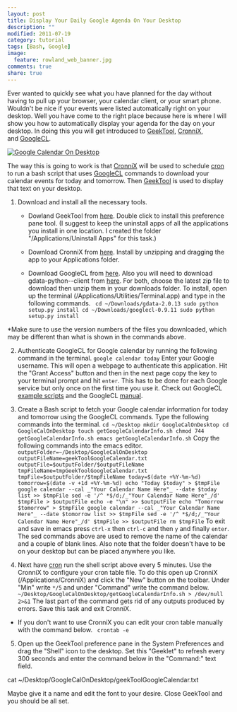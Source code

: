 ```yaml
---
layout: post
title: Display Your Daily Google Agenda On Your Desktop
description: ""
modified: 2011-07-19
category: tutorial
tags: [Bash, Google]
image:
  feature: rowland_web_banner.jpg
comments: true
share: true
---
```


Ever wanted to quickly see what you have planned for the day without having to pull up your browser, your calendar client, or your smart phone. Wouldn't be nice if your events were listed automatically right on your desktop. Well you have come to the right place because here is where I will show you how to automatically display your agenda for the day on your desktop. In doing this you will get introduced to [GeekTool](http://projects.tynsoe.org/en/geektool/), [CronniX](http://code.google.com/p/cronnix/), and [GoogleCL](http://code.google.com/p/googlecl/).

[![Google Calendar On Desktop](http://www.rowlandoflaherty.com/wp-content/uploads/2011/07/CalOnDesktop.png)](http://www.rowlandoflaherty.com/wp-content/uploads/2011/07/CalOnDesktop.png)

<!-- more -->

The way this is going to work is that [CronniX](http://code.google.com/p/cronnix/) will be used to schedule [cron](http://en.wikipedia.org/wiki/Cron) to run a bash script that uses [GoogleCL](http://code.google.com/p/googlecl/) commands to download your calendar events for today and tomorrow. Then [GeekTool](http://projects.tynsoe.org/en/geektool/) is used to display that text on your desktop.

1. Download and install all the necessary tools.

    * Dowland GeekTool from [here](http://projects.tynsoe.org/en/geektool/download.php). Double click to install this preference pane tool. (I suggest to keep the uninstall apps of all the applications you install in one location. I created the folder "/Applications/Uninstall Apps" for this task.)


    * Download CronniX from [here](http://www.macupdate.com/app/mac/7486/cronnix). Install by unzipping and dragging the app to your Applications folder.


    * Download GoogleCL from [here](http://code.google.com/p/googlecl/downloads/list). Also you will need to download gdata-python--client from [here](http://code.google.com/p/gdata-python-client/downloads/list). For both, choose the latest zip file to download then unzip them in your downloads folder. To install, open up the terminal (/Applications/Utilities/Terminal.app) and type in the following commands.
`
cd ~/Downloads/gdata-2.0.13
sudo python setup.py install
cd ~/Downloads/googlecl-0.9.11
sudo python setup.py install`


*Make sure to use the version numbers of the files you downloaded, which may be different than what is shown in the commands above.

2. Authenticate GoogleCL for Google calendar by running the following command in the terminal.
`
google calendar today
`
Enter your Google username. This will open a webpage to authenticate this application. Hit the "Grant Access" button and then in the next page copy the key to your terminal prompt and hit `enter`. This has to be done for each Google service but only once on the first time you use it. Check out GoogleCL [example scripts](http://code.google.com/p/googlecl/wiki/ExampleScripts#list-groups) and the GoogleCL [manual](http://code.google.com/p/googlecl/wiki/Manual).

3. Create a Bash script to fetch your Google calendar information for today and tomorrow using the GoogleCL commands. Type the following commands into the terminal.
`
cd ~/Desktop
mkdir GoogleCalOnDesktop
cd GoogleCalOnDesktop
touch getGoogleCalendarInfo.sh
chmod 744 getGoogleCalendarInfo.sh
emacs getGoogleCalendarInfo.sh
`
Copy the following commands into the emacs editor.
`
outputFolder=~/Desktop/GoogleCalOnDesktop
outputFileName=geekToolGoogleCalendar.txt
outputFile=$outputFolder/$outputFileName
tmpFileName=tmpGeekToolGoogleCalendar.txt
tmpFile=$outputFolder/$tmpFileName
today=$(date +%Y-%m-%d)
tomorrow=$(date -v +1d +%Y-%m-%d)
echo "Today $today" > $tmpFile
google calendar --cal _"Your Calendar Name Here"_ --date $today list >> $tmpFile
sed -e '/^ *$/d;/_"Your Calendar Name Here"_/d' $tmpFile > $outputFile
echo -e "\n" >> $outputFile
echo "Tomorrow $tomorrow" > $tmpFile
google calendar --cal _"Your Calendar Name Here"_ --date $tomorrow list >> $tmpFile
sed -e '/^ *$/d;/_"Your Calendar Name Here"_/d' $tmpFile >> $outputFile
rm $tmpFile
`
To exit and save in emacs press `ctrl-x` then `ctrl-c` and then `y` and finally `enter`. The sed commands above are used to remove the name of the calendar and a couple of blank lines. Also note that the folder doesn't have to be on your desktop but can be placed anywhere you like.

4. Next have [cron](http://en.wikipedia.org/wiki/Cron) run the shell script above every 5 minutes. Use the CronniX to configure your cron table file. To do this open up CronniX (/Applications/CronniX) and click the "New" button on the toolbar. Under "Min" write `*/5` and under "Command" write the command below.
`
~/Desktop/GoogleCalOnDesktop/getGoogleCalendarInfo.sh > /dev/null 2>&1
`
The last part of the command gets rid of any outputs produced by errors. Save this task and exit CronniX.

* If you don't want to use CronniX you can edit your cron table manually with the command below.
`
crontab -e`

5. Open up the GeekTool preference pane in the System Preferences and drag the "Shell" icon to the desktop. Set this "Geeklet" to refresh every 300 seconds and enter the command below in the "Command:" text field.

cat ~/Desktop/GoogleCalOnDesktop/geekToolGoogleCalendar.txt

Maybe give it a name and edit the font to your desire. Close GeekTool and you should be all set.
